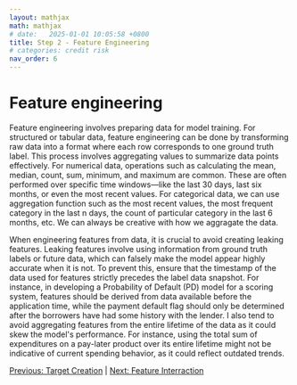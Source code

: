 ```yaml
---
layout: mathjax
math: mathjax
# date:   2025-01-01 10:05:58 +0800
title: Step 2 - Feature Engineering
# categories: credit risk
nav_order: 6
---
```


# Feature engineering
Feature engineering involves preparing data for model training. For structured or tabular data, feature engineering can be done by transforming raw data into a format where each row corresponds to one ground truth label. This process involves aggregating values to summarize data points effectively. For numerical data, operations such as calculating the mean, median, count, sum, minimum, and maximum are common. These are often performed over specific time windows—like the last 30 days, last six months, or even the most recent values. For categorical data, we can use aggregation function such as the most recent values, the most frequent category in the last n days, the count of particular category in the last 6 months, etc. We can always be creative with how we aggragate the data.

When engineering features from data, it is crucial to avoid creating leaking features. Leaking features involve using information from ground truth labels or future data, which can falsely make the model appear highly accurate when it is not. To prevent this, ensure that the timestamp of the data used for features strictly precedes the label data snapshot. For instance, in developing a Probability of Default (PD) model for a scoring system, features should be derived from data available before the application time, while the payment default flag should only be determined after the borrowers have had some history with the lender. I also tend to avoid aggregating features from the entire lifetime of the data as it could skew the model's performance. For instance, using the total sum of expenditures on a pay-later product over its entire lifetime might not be indicative of current spending behavior, as it could reflect outdated trends.

[Previous: Target Creation](./target-creation.md) | [Next: Feature Interraction](./feature-interraction.md)
